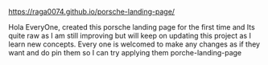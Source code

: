 https://raga0074.github.io/porsche-landing-page/


Hola EveryOne,
created this porsche landing page for the first time and Its quite raw as I am still improving but will keep on updating this project as I learn new concepts.
Every one is welcomed to make any changes as if they want and do pin them so I can try applying them
porche-landing-page
